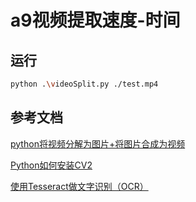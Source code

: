 # a9视频提取速度-时间

## 运行

```bash
python .\videoSplit.py ./test.mp4
```

## 参考文档

[python将视频分解为图片+将图片合成为视频](https://blog.csdn.net/qq_45365214/article/details/123873991)

[Python如何安装CV2](https://www.jianshu.com/p/922dca81ffa8)

[使用Tesseract做文字识别（OCR）](https://zhuanlan.zhihu.com/p/110647131)